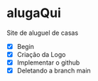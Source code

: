 # alugaQui
Site de aluguel de casas

- [x] Begin
- [x] Criação da Logo
- [x] Implementar o github
- [x] Deletando a branch main